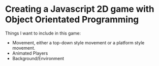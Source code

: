 # Creating a Javascript 2D game with Object Orientated Programming

Things I want to include in this game:
- Movement, either a top-down style movement or a platform style movement.
- Animated Players
- Background/Environment
